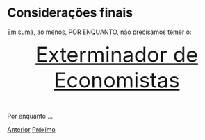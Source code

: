 # Considerações finais

Em suma, ao menos, POR ENQUANTO, não precisamos temer o:

<div style='text-align:center;'><font size="7">
 <a href="https://www.youtube.com/embed/2D9FfPyebss?si=zreLSsbEXokOdJhk&amp;clip=UgkxtgjdmSBniV8QE4SkD0pj7jDpFWlE2-jf&amp;clipt=EPirDhiA0w4">Exterminador de Economistas</a>
</font>
</div>

<p></p>
<br/>

 Por enquanto ...
 
[Anterior](resultados.md)    [Próximo](../index.md)
